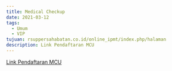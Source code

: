 ```yaml
---
title: Medical Checkup
date: 2021-03-12
tags:
  - Umum
  - VIP
tujuan: rsuppersahabatan.co.id/online_ipmt/index.php/halaman
description: Link Pendaftaran MCU
---
```

[Link Pendaftaran MCU](rsuppersahabatan.co.id/online_ipmt/index.php/halaman)